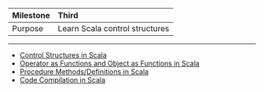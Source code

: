 | Milestone | Third |
| :--- | :--- |
| Purpose | Learn Scala control structures |

---

- [Control Structures in Scala](looping-in-scala.md)
- [Operator as Functions and Object as Functions in Scala](operator-overloading.md)
- [Procedure Methods/Definitions in Scala](procedures.md)
- [Code Compilation in Scala](scala-code-compilation.md)
